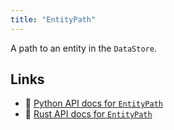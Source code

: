 ```yaml
---
title: "EntityPath"
---
```


A path to an entity in the `DataStore`.


## Links
 * 🐍 [Python API docs for `EntityPath`](https://ref.rerun.io/docs/python/stable/common/datatypes#rerun.datatypes.EntityPath)
 * 🦀 [Rust API docs for `EntityPath`](https://docs.rs/rerun/latest/rerun/datatypes/struct.EntityPath.html)



